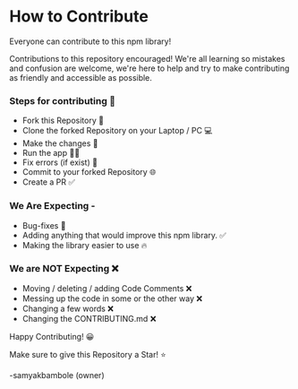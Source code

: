 # How to Contribute

Everyone can contribute to this npm library!

Contributions to this repository encouraged! We're all learning so mistakes and confusion are welcome, we're here to help and try to make contributing as friendly and accessible as possible.

### Steps for contributing 🌈

- Fork this Repository 🍴
- Clone the forked Repository on your Laptop / PC 💻
- Make the changes 🧺
- Run the app 🏃‍♂️
- Fix errors (if exist) 🚫
- Commit to your forked Repository 🌐
- Create a PR ✅

### We Are Expecting -

- Bug-fixes 🐞
- Adding anything that would improve this npm library. ✅
- Making the library easier to use 🔥

### We are **NOT** Expecting ❌

- Moving / deleting / adding Code Comments ❌
- Messing up the code in some or the other way ❌
- Changing a few words ❌
- Changing the CONTRIBUTING.md ❌

Happy Contributing! 😀

Make sure to give this Repository a Star! ⭐

-samyakbambole (owner)
